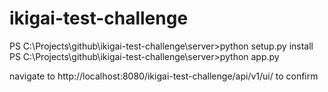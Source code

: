# ikigai-test-challenge

PS C:\Projects\github\ikigai-test-challenge\server>python setup.py install
PS C:\Projects\github\ikigai-test-challenge\server>python app.py

navigate to http://localhost:8080/ikigai-test-challenge/api/v1/ui/ to confirm